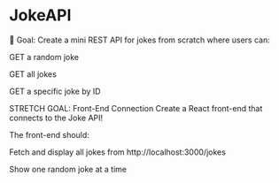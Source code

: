 # JokeAPI
🧠 Goal:
Create a mini REST API for jokes from scratch where users can:

GET a random joke

GET all jokes

GET a specific joke by ID

STRETCH GOAL: 
Front-End Connection
Create a React front-end that connects to the Joke API!

The front-end should:

Fetch and display all jokes from http://localhost:3000/jokes

Show one random joke at a time
